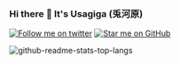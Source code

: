 ### Hi there :wave: It's Usagiga (兎河原)

[![Follow me on twitter](https://img.shields.io/twitter/follow/usagiga_?label=Follow%20%40usagiga_&style=social)](https://twitter.com/usagiga_)
[![Star me on GitHub](https://img.shields.io/github/followers/usagiga?style=social)](https://github.com/usagiga)

![github-readme-stats-top-langs](https://github-readme-stats.vercel.app/api/top-langs/?username=usagiga&layout=compact)
